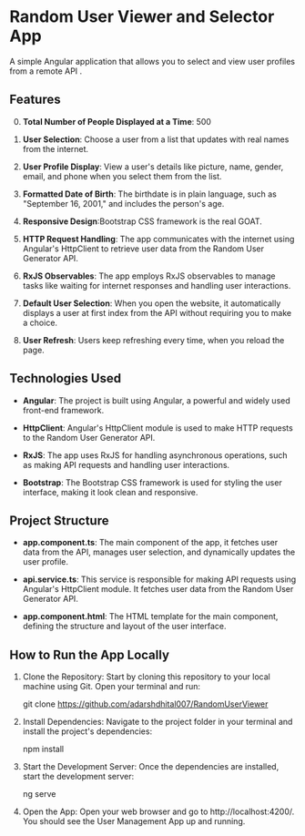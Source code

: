 # Random User Viewer and Selector App 

 A simple Angular application that allows you to select and view user profiles from a remote API .

## Features

0. **Total Number of People Displayed at a Time**: 500

1. **User Selection**: Choose a user from a list that updates with real names from the internet.

2. **User Profile Display**: View a user's details like picture, name, gender, email, and phone when you select them from the list.

3. **Formatted Date of Birth**: The birthdate is in plain language, such as "September 16, 2001," and includes the person's age.

4. **Responsive Design**:Bootstrap CSS framework is the real GOAT.

5. **HTTP Request Handling**: The app communicates with the internet using Angular's HttpClient to retrieve user data from the Random User Generator API.

6. **RxJS Observables**: The app employs RxJS observables to manage tasks like waiting for internet responses and handling user interactions.

7. **Default User Selection**: When you open the website, it automatically displays a user at first index from the API without requiring you to make a choice.

8. **User Refresh**: Users keep refreshing every time, when you reload the page.


## Technologies Used

- **Angular**: The project is built using Angular, a powerful and widely used front-end framework.

- **HttpClient**: Angular's HttpClient module is used to make HTTP requests to the Random User Generator API.

- **RxJS**: The app uses RxJS for handling asynchronous operations, such as making API requests and handling user interactions.

- **Bootstrap**: The Bootstrap CSS framework is used for styling the user interface, making it look clean and responsive.

## Project Structure

- **app.component.ts**: The main component of the app, it fetches user data from the API, manages user selection, and dynamically updates the user profile.

- **api.service.ts**: This service is responsible for making API requests using Angular's HttpClient module. It fetches user data from the Random User Generator API.

- **app.component.html**: The HTML template for the main component, defining the structure and layout of the user interface.

## How to Run the App Locally


1. Clone the Repository: Start by cloning this repository to your local machine using Git. Open your terminal and run:

   git clone <https://github.com/adarshdhital007/RandomUserViewer>

2. Install Dependencies: Navigate to the project folder in your terminal and install the project's dependencies:

   npm install

3. Start the Development Server: Once the dependencies are installed, start the development server:

   ng serve

4. Open the App: Open your web browser and go to http://localhost:4200/. You should see the User Management App up and running.






